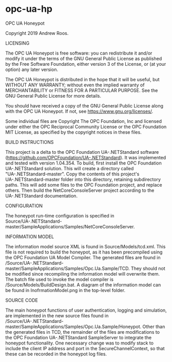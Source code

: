 # opc-ua-hp
OPC UA Honeypot

Copyright 2019 Andrew Roos. 

LICENSING

The OPC UA Honeypot is free software: you can redistribute it and/or 
modify it under the terms of the GNU General Public License as published 
by the Free Software Foundation, either version 3 of the License, or
(at your option) any later version.

The OPC UA Honeypot is distributed in the hope that it will be useful,
but WITHOUT ANY WARRANTY; without even the implied warranty of
MERCHANTABILITY or FITNESS FOR A PARTICULAR PURPOSE.  See the
GNU General Public License for more details.

You should have received a copy of the GNU General Public License
along with the OPC UA Honeypot. If not, see 
<https://www.gnu.org/licenses/>.

Some individual files are Copyright The OPC Foundation, Inc and licensed 
under either the OPC Reciprocal Community License or the OPC Foundation 
MIT License, as specified by the copyright notices in these files. 

BUILD INSTRUCTIONS

This project is a delta to the OPC Foundation UA-.NETStandard software
(https://github.com/OPCFoundation/UA-.NETStandard). It was implemented 
and tested with version 1.04.354. To build, first install the OPC 
Foundation UA-.NETStandard solution. This will create a directory 
called "UA-.NETStandard-master". Copy the contents of this project's
UA-.NETStandard-master folder into this directory, retaining subdirectory
paths. This will add some files to the OPC Foundation project, and replace 
others. Then build the NetCoreConsoleServer project according to the 
UA-.NETStandard documentation.

CONFIGURATION

The honeypot run-time configuration is specified in 
Source/UA-.NETStandard-master/SampleApplications/Samples/NetCoreConsoleServer.

INFORMATION MODEL

The information model source XML is found in Source/Models/tcd.xml. This file 
is not required to build the honeypot, as it has been precompiled using the
OPC Foundation UA Model Compiler. The generated files are found in
/Source/UA-.NETStandard-master/SampleApplications/Samples/Opc.Ua.Sample/TCD.
They should not be modified since recompiling the information model will 
overwrite them. The batch file used to invoke the model compiler is 
/Source/Models/BuildDesign.bat. A diagram of the information model can
be found in InofrmationModel.png in the top-level folder.

SOURCE CODE

The main honeypot functions of user authentication, logging and simulation, are 
implemented in the new source files found in  
/Source/UA-.NETStandard-master/SampleApplications/Samples/Opc.Ua.Sample/Honeypot.
Other than the generated files in TCD, the remainder of the files are modifications
to the OPC Foundation UA-.NETStandard SampleServer to integrate the honeypot
functionality. One necessary change was to modify stack to include the client
IP address and port in the SecureChannelContext, so that these can be recorded
in the honeypot log files. 

